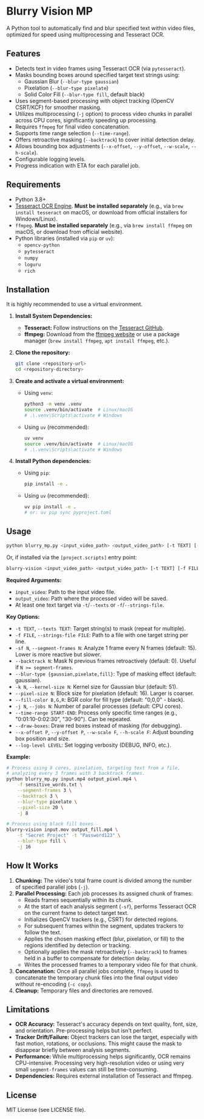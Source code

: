 # Blurry Vision MP

A Python tool to automatically find and blur specified text within video files,
optimized for speed using multiprocessing and Tesseract OCR.

## Features

*   Detects text in video frames using Tesseract OCR (via `pytesseract`).
*   Masks bounding boxes around specified target text strings using:
    *   Gaussian Blur (`--blur-type gaussian`)
    *   Pixelation (`--blur-type pixelate`)
    *   Solid Color Fill (`--blur-type fill`, default black)
*   Uses segment-based processing with object tracking (OpenCV CSRT/KCF) for smoother masking.
*   Utilizes multiprocessing (`-j` option) to process video chunks in parallel across CPU cores, significantly speeding up processing.
*   Requires `ffmpeg` for final video concatenation.
*   Supports time range selection (`--time-range`).
*   Offers retroactive masking (`--backtrack`) to cover initial detection delay.
*   Allows bounding box adjustments (`--x-offset`, `--y-offset`, `--w-scale`, `--h-scale`).
*   Configurable logging levels.
*   Progress indication with ETA for each parallel job.

## Requirements

*   Python 3.8+
*   [Tesseract OCR Engine](https://github.com/tesseract-ocr/tesseract#installing-tesseract). **Must be installed separately** (e.g., via `brew install tesseract` on macOS, or download from official installers for Windows/Linux).
*   `ffmpeg`. **Must be installed separately** (e.g., via `brew install ffmpeg` on macOS, or download from official website).
*   Python libraries (installed via `pip` or `uv`):
    *   `opencv-python`
    *   `pytesseract`
    *   `numpy`
    *   `loguru`
    *   `rich`

## Installation

It is highly recommended to use a virtual environment.

1.  **Install System Dependencies:**
    *   **Tesseract:** Follow instructions on the [Tesseract GitHub](https://github.com/tesseract-ocr/tesseract#installing-tesseract).
    *   **ffmpeg:** Download from the [ffmpeg website](https://ffmpeg.org/download.html) or use a package manager (`brew install ffmpeg`, `apt install ffmpeg`, etc.).

2.  **Clone the repository:**
    ```bash
    git clone <repository-url>
    cd <repository-directory>
    ```

3.  **Create and activate a virtual environment:**
    *   Using `venv`:
        ```bash
        python3 -m venv .venv
        source .venv/bin/activate  # Linux/macOS
        # .\.venv\Scripts\activate # Windows
        ```
    *   Using `uv` (recommended):
        ```bash
        uv venv
        source .venv/bin/activate  # Linux/macOS
        # .\.venv\Scripts\activate # Windows
        ```

4.  **Install Python dependencies:**
    *   Using `pip`:
        ```bash
        pip install -e .
        ```
    *   Using `uv` (recommended):
        ```bash
        uv pip install -e .
        # or: uv pip sync pyproject.toml
        ```

## Usage

```bash
python blurry_mp.py <input_video_path> <output_video_path> [-t TEXT] [-f FILE] [options...]
```

Or, if installed via the `[project.scripts]` entry point:

```bash
blurry-vision <input_video_path> <output_video_path> [-t TEXT] [-f FILE] [options...]
```

**Required Arguments:**

*   `input_video`: Path to the input video file.
*   `output_video`: Path where the processed video will be saved.
*   At least one text target via `-t`/`--texts` or `-f`/`--strings-file`.

**Key Options:**

*   `-t TEXT`, `--texts TEXT`: Target string(s) to mask (repeat for multiple).
*   `-f FILE`, `--strings-file FILE`: Path to a file with one target string per line.
*   `-sf N`, `--segment-frames N`: Analyze 1 frame every N frames (default: 15). Lower is more reactive but slower.
*   `--backtrack N`: Mask N previous frames retroactively (default: 0). Useful if `N >= segment-frames`.
*   `--blur-type {gaussian,pixelate,fill}`: Type of masking effect (default: gaussian).
*   `-k N`, `--kernel-size N`: Kernel size for Gaussian blur (default: 51).
*   `--pixel-size N`: Block size for pixelation (default: 16). Larger is coarser.
*   `--fill-color B,G,R`: BGR color for fill type (default: "0,0,0" - black).
*   `-j N`, `--jobs N`: Number of parallel processes (default: CPU cores).
*   `--time-range START-END`: Process only specific time ranges (e.g., "0:01:10-0:02:30", "30-90"). Can be repeated.
*   `--draw-boxes`: Draw red boxes instead of masking (for debugging).
*   `--x-offset P`, `--y-offset P`, `--w-scale F`, `--h-scale F`: Adjust bounding box position and size.
*   `--log-level LEVEL`: Set logging verbosity (DEBUG, INFO, etc.).

**Example:**

```bash
# Process using 8 cores, pixelation, targeting text from a file,
# analyzing every 3 frames with 3 backtrack frames.
python blurry_mp.py input.mp4 output_pixel.mp4 \
    -f sensitive_words.txt \
    --segment-frames 3 \
    --backtrack 3 \
    --blur-type pixelate \
    --pixel-size 20 \
    -j 8

# Process using black fill boxes
blurry-vision input.mov output_fill.mp4 \
    -t "Secret Project" -t "Password123" \
    --blur-type fill \
    -j 16
```

## How It Works

1.  **Chunking:** The video's total frame count is divided among the number of specified parallel jobs (`-j`).
2.  **Parallel Processing:** Each job processes its assigned chunk of frames:
    *   Reads frames sequentially within its chunk.
    *   At the start of each analysis segment (`-sf`), performs Tesseract OCR on the current frame to detect target text.
    *   Initializes OpenCV trackers (e.g., CSRT) for detected regions.
    *   For subsequent frames within the segment, updates trackers to follow the text.
    *   Applies the chosen masking effect (blur, pixelation, or fill) to the regions identified by detection or tracking.
    *   Optionally applies the mask retroactively (`--backtrack`) to frames held in a buffer to compensate for detection delay.
    *   Writes the processed frames to a temporary video file for that chunk.
3.  **Concatenation:** Once all parallel jobs complete, `ffmpeg` is used to concatenate the temporary chunk files into the final output video without re-encoding (`-c copy`).
4.  **Cleanup:** Temporary files and directories are removed.

## Limitations

*   **OCR Accuracy:** Tesseract's accuracy depends on text quality, font, size, and orientation. Pre-processing helps but isn't perfect.
*   **Tracker Drift/Failure:** Object trackers can lose the target, especially with fast motion, rotations, or occlusions. This might cause the mask to disappear briefly between analysis segments.
*   **Performance:** While multiprocessing helps significantly, OCR remains CPU-intensive. Processing very high-resolution video or using very small `segment-frames` values can still be time-consuming.
*   **Dependencies:** Requires external installation of Tesseract and ffmpeg.

## License

MIT License (see LICENSE file). 